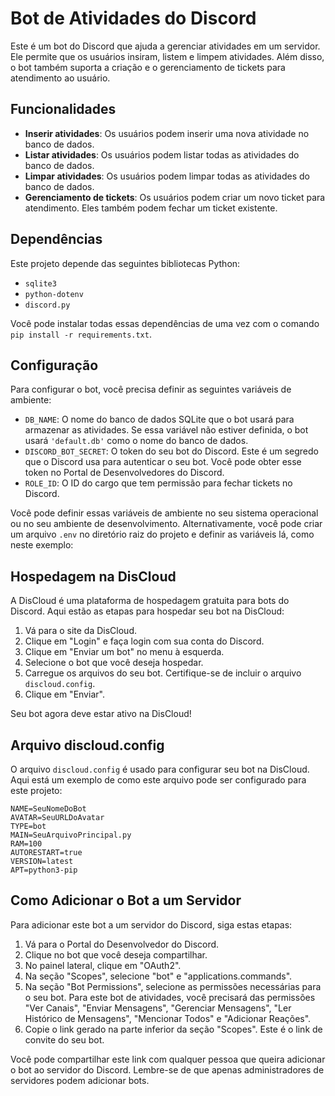 # Bot de Atividades do Discord

Este é um bot do Discord que ajuda a gerenciar atividades em um servidor. Ele permite que os usuários insiram, listem e limpem atividades. Além disso, o bot também suporta a criação e o gerenciamento de tickets para atendimento ao usuário.

## Funcionalidades

- **Inserir atividades**: Os usuários podem inserir uma nova atividade no banco de dados.
- **Listar atividades**: Os usuários podem listar todas as atividades do banco de dados.
- **Limpar atividades**: Os usuários podem limpar todas as atividades do banco de dados.
- **Gerenciamento de tickets**: Os usuários podem criar um novo ticket para atendimento. Eles também podem fechar um ticket existente.

## Dependências

Este projeto depende das seguintes bibliotecas Python:

- `sqlite3`
- `python-dotenv`
- `discord.py`

Você pode instalar todas essas dependências de uma vez com o comando `pip install -r requirements.txt`.

## Configuração

Para configurar o bot, você precisa definir as seguintes variáveis de ambiente:

- `DB_NAME`: O nome do banco de dados SQLite que o bot usará para armazenar as atividades. Se essa variável não estiver definida, o bot usará `'default.db'` como o nome do banco de dados.
- `DISCORD_BOT_SECRET`: O token do seu bot do Discord. Este é um segredo que o Discord usa para autenticar o seu bot. Você pode obter esse token no Portal de Desenvolvedores do Discord.
- `ROLE_ID`: O ID do cargo que tem permissão para fechar tickets no Discord.

Você pode definir essas variáveis de ambiente no seu sistema operacional ou no seu ambiente de desenvolvimento. Alternativamente, você pode criar um arquivo `.env` no diretório raiz do projeto e definir as variáveis lá, como neste exemplo:

## Hospedagem na DisCloud

A DisCloud é uma plataforma de hospedagem gratuita para bots do Discord. Aqui estão as etapas para hospedar seu bot na DisCloud:

1. Vá para o site da DisCloud.
2. Clique em "Login" e faça login com sua conta do Discord.
3. Clique em "Enviar um bot" no menu à esquerda.
4. Selecione o bot que você deseja hospedar.
5. Carregue os arquivos do seu bot. Certifique-se de incluir o arquivo `discloud.config`.
6. Clique em "Enviar".

Seu bot agora deve estar ativo na DisCloud!

## Arquivo discloud.config

O arquivo `discloud.config` é usado para configurar seu bot na DisCloud. Aqui está um exemplo de como este arquivo pode ser configurado para este projeto:

```plaintext
NAME=SeuNomeDoBot
AVATAR=SeuURLDoAvatar
TYPE=bot
MAIN=SeuArquivoPrincipal.py
RAM=100
AUTORESTART=true
VERSION=latest
APT=python3-pip
```

## Como Adicionar o Bot a um Servidor

Para adicionar este bot a um servidor do Discord, siga estas etapas:

1. Vá para o Portal do Desenvolvedor do Discord.
2. Clique no bot que você deseja compartilhar.
3. No painel lateral, clique em "OAuth2".
4. Na seção "Scopes", selecione "bot" e "applications.commands".
5. Na seção "Bot Permissions", selecione as permissões necessárias para o seu bot. Para este bot de atividades, você precisará das permissões "Ver Canais", "Enviar Mensagens", "Gerenciar Mensagens", "Ler Histórico de Mensagens", "Mencionar Todos" e "Adicionar Reações".
6. Copie o link gerado na parte inferior da seção "Scopes". Este é o link de convite do seu bot.

Você pode compartilhar este link com qualquer pessoa que queira adicionar o bot ao servidor do Discord. Lembre-se de que apenas administradores de servidores podem adicionar bots.
